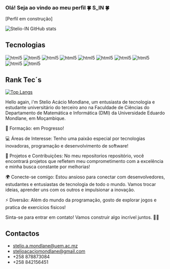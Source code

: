### Olá! Seja ao vindo ao meu perfil 🍀 S_IN 🍀
[Perfil em construção]

![Stelio-IN GitHub stats](https://github-readme-stats.vercel.app/api?username=Stelio-IN&show_icons=true&theme=dracula)


## Tecnologias

<div style="display: inline_block">
    <img align="center" alt="html5" src="https://img.shields.io/badge/HTML5-E34F26?style=for-the-badge&logo=html5&logoColor=white">
    <img align="center" alt="html5" src="https://img.shields.io/badge/CSS3-1572B6?style=for-the-badge&logo=css3&logoColor=white">
    <img align="center" alt="html5" src="https://img.shields.io/badge/JavaScript-F7DF1E?style=for-the-badge&logo=javascript&logoColor=black">
    <img align="center" alt="html5" src="https://img.shields.io/badge/Java-ED8B00?style=for-the-badge&logo=openjdk&logoColor=white">
    <img align="center" alt="html5" src="https://img.shields.io/badge/Python-14354C?style=for-the-badge&logo=python&logoColor=white">
    <img align="center" alt="html5" src="https://img.shields.io/badge/PHP-777BB4?style=for-the-badge&logo=php&logoColor=white">
    <img align="center" alt="html5" src="https://img.shields.io/badge/Node.js-43853D?style=for-the-badge&logo=node.js&logoColor=white">
    <img align="center" alt="html5" src="https://img.shields.io/badge/jQuery-0769AD?style=for-the-badge&logo=jquery&logoColor=white">
    <img align="center" alt="html5" src="https://img.shields.io/badge/React-20232A?style=for-the-badge&logo=react&logoColor=61DAFB">
    <img align="center" alt="html5" src="https://img.shields.io/badge/MySQL-00000F?style=for-the-badge&logo=mysql&logoColor=white">
</div> 

## Rank Tec´s
[![Top Langs](https://github-readme-stats.vercel.app/api/top-langs/?username=Stelio-IN)](https://github.com/anuraghazra/github-readme-stats)

Hello again, i'm Stelio Acácio Mondlane, um entusiasta de tecnologia e estudante universitário do terceiro ano na Faculdade de Ciências do Departamento de Matemática e Informática (DMI) da Universidade Eduardo Mondlane, em Moçambique.

📘 Formação:
em Progresso! 

💻 Áreas de Interesse:
Tenho uma paixão especial por tecnologias inovadoras, programação e desenvolvimento de software!

🚀 Projetos e Contribuições:
No meu repositorios repositório, você encontrará projetos que refletem meu comprometimento com a excelência e minha busca constante por melhorias!

🌍 Conecte-se comigo:
Estou ansioso para conectar com desenvolvedores, estudantes e entusiastas de tecnologia de todo o mundo. Vamos trocar ideias, aprender uns com os outros e impulsionar a inovação.

⚡ Diversão:
Além do mundo da programação, gosto de explorar jogos e pratica de exercicios fisicos!

Sinta-se para entrar em contato! Vamos construir algo incrível juntos. 🚀✨

## Contactos</br>
- stelio.a.mondlane@uem.ac.mz </br>
- stelioacaciomondlane@gmail.com </br>
- +258 878873084
- +258 842156451





<!--
**Stelio-IN/Stelio-IN** is a ✨ _special_ ✨ repository because its `README.md` (this file) appears on your GitHub profile.

Here are some ideas to get you started:

- 🔭 I’m currently working on ...
- 🌱 I’m currently learning ...
- 👯 I’m looking to collaborate on ...
- 🤔 I’m looking for help with ...
- 💬 Ask me about ...
- 📫 How to reach me: ...
- 😄 Pronouns: ...
- ⚡ Fun fact: ...
-->
